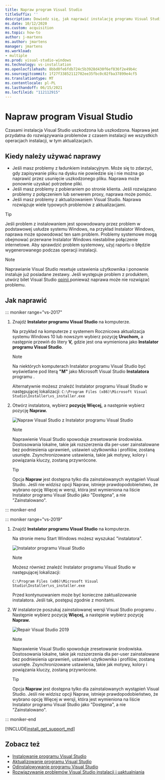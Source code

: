 ```yaml
---
title: Napraw program Visual Studio
titleSuffix: ''
description: Dowiedz się, jak naprawić instalację programu Visual Studio 2017
ms.date: 10/12/2020
ms.custom: acquisition
ms.topic: how-to
author: j-martens
ms.author: jmartens
manager: jmartens
ms.workload:
- multiple
ms.prod: visual-studio-windows
ms.technology: vs-installation
ms.openlocfilehash: 8bbd0fe6fdb724c5b3928d430f6ef836f2e49b4c
ms.sourcegitcommit: 1f27f33852112702ee35fbc0c02fba37899e4cf5
ms.translationtype: MT
ms.contentlocale: pl-PL
ms.lasthandoff: 06/15/2021
ms.locfileid: "112112915"
---
```

# <a name="repair-visual-studio"></a>Napraw program Visual Studio

Czasami instalacja Visual Studio uszkodzona lub uszkodzona. Naprawa jest przydatna do rozwiązywania problemów z czasem instalacji we wszystkich operacjach instalacji, w tym aktualizacjach.

## <a name="when-to-use-repair"></a>Kiedy należy używać naprawy
* Jeśli masz problemy z ładunkiem instalacyjnym. Może się to zdarzyć, gdy zapisywanie pliku na dysku nie powiedzie się i nie można go naprawić przez usunięcie uszkodzonego pliku. Naprawa może ponownie uzyskać potrzebne pliki. 
* Jeśli masz problemy z pobieraniem po stronie klienta. Jeśli rozwiązano problemy z połączeniem lub serwerem proxy, naprawa może pomóc. 
* Jeśli masz problemy z aktualizowaniem Visual Studio. Naprawa rozwiązuje wiele typowych problemów z aktualizacjami. 

> [!TIP] 
> Jeśli problem z instalowaniem jest spowodowany przez problem w podstawowej usłudze systemu Windows, na przykład Instalator Windows, naprawa może spowodować ten sam problem. Problemy systemowe mogą obejmować przerwane Instalator Windows niestabilne połączenie internetowe. Aby sprawdzić problem systemowy, użyj raportu o błędzie wygenerowanego podczas operacji instalacji.

> [!NOTE] 
> Naprawianie Visual Studio resetuje ustawienia użytkownika i ponownie instaluje już posiadane zestawy. Jeśli występuje problem z produktem, utwórz bilet Visual Studio [opinii,](https://aka.ms/feedback/suggest?space=8)ponieważ naprawa może nie rozwiązać problemu.

## <a name="how-to-repair"></a>Jak naprawić
::: moniker range="vs-2017"

1. Znajdź **Instalator programu Visual Studio** na komputerze.

     Na przykład na komputerze z systemem Rocznicowa aktualizacja systemu Windows 10 lub nowszym wybierz pozycję **Uruchom,** a następnie przewiń do litery **V,** gdzie jest ona wymieniona jako **Instalator programu Visual Studio**.

   > [!NOTE]
   > Na niektórych komputerach Instalator programu Visual Studio być wyświetlane pod literą **"M"** jako Microsoft Visual Studio **Instalatora** programu .
   >
   > Alternatywnie możesz znaleźć Instalator programu Visual Studio w następującej lokalizacji: `C:\Program Files (x86)\Microsoft Visual Studio\Installer\vs_installer.exe`

1. Otwórz instalatora, wybierz **pozycję Więcej,** a następnie wybierz pozycję **Napraw.**

    ![Napraw Visual Studio z Instalator programu Visual Studio](media/repair-visual-studio.png "Napraw Visual Studio z Instalator programu Visual Studio")

   > [!NOTE]
   > Naprawienie Visual Studio spowoduje zresetowanie środowiska. Dostosowania lokalne, takie jak rozszerzenia dla per-user zainstalowane bez podniesienia uprawnień, ustawień użytkownika i profilów, zostaną usunięte. Zsynchronizowane ustawienia, takie jak motywy, kolory i powiązania kluczy, zostaną przywrócone.
   >

   > [!TIP]
   > Opcja **Napraw** jest dostępna tylko dla zainstalowanych wystąpień Visual Studio. Jeśli nie widzisz  opcji Napraw, istnieje prawdopodobieństwo,  że wybrano opcję Więcej w wersji, która jest wymieniona na liście Instalator programu Visual Studio jako "Dostępna", a nie "Zainstalowano".

::: moniker-end

::: moniker range="vs-2019"

1. Znajdź **Instalator programu Visual Studio** na komputerze.

     Na stronie menu Start Windows możesz wyszukać "instalatora".

     ![Instalator programu Visual Studio](media/vs-2019/visual-studio-installer.png "Wyszukaj Instalator programu Visual Studio")

     > [!NOTE]
     > Możesz również znaleźć Instalator programu Visual Studio w następującej lokalizacji:
     >
     > `C:\Program Files (x86)\Microsoft Visual Studio\Installer\vs_installer.exe`

    Przed kontynuowaniem może być konieczne zaktualizowanie instalatora. Jeśli tak, postępuj zgodnie z monitami.

1. W instalatorze poszukaj zainstalowanej wersji Visual Studio programu . Następnie wybierz pozycję **Więcej,** a następnie wybierz pozycję **Napraw.**

     ![Repair Visual Studio 2019](media/vs-2019/vs-installer-repair.png "Repair Visual Studio 2019")

   > [!NOTE]
   > Naprawienie Visual Studio spowoduje zresetowanie środowiska. Dostosowania lokalne, takie jak rozszerzenia dla per-user zainstalowane bez podniesienia uprawnień, ustawień użytkownika i profilów, zostaną usunięte. Zsynchronizowane ustawienia, takie jak motywy, kolory i powiązania kluczy, zostaną przywrócone.
   >

   > [!TIP]
   > Opcja **Napraw** jest dostępna tylko dla zainstalowanych wystąpień Visual Studio. Jeśli nie widzisz  opcji Napraw, istnieje prawdopodobieństwo,  że wybrano opcję Więcej w wersji, która jest wymieniona na liście Instalator programu Visual Studio jako "Dostępna", a nie "Zainstalowano".

::: moniker-end

[!INCLUDE[install_get_support_md](includes/install_get_support_md.md)]

## <a name="see-also"></a>Zobacz też

* [Instalowanie programu Visual Studio](install-visual-studio.md)
* [Aktualizowanie programu Visual Studio](update-visual-studio.md)
* [Odinstalowywanie programu Visual Studio](uninstall-visual-studio.md)
* [Rozwiązywanie problemów Visual Studio instalacji i uaktualniania](troubleshooting-installation-issues.md)

